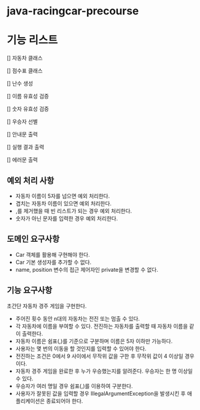 # java-racingcar-precourse
# 기능 리스트

[]  자동차 클래스

[]  점수표 클래스

[]  난수 생성

[]  이름 유효성 검증

[]  숫자 유효성 검증

[]  우승자 선별

[]  안내문 출력

[]  실행 결과 출력

[]  에러문 출력

## 예외 처리 사항

- 자동차 이름이 5자를 넘으면 예외 처리한다.
- 겹치는 자동차 이름이 있으면 예외 처리한다.
- ,를 제거했을 때 빈 리스트가 되는 경우 예외 처리한다.
- 숫자가 아닌 문자를 입력한 경우 예외 처리한다.

## 도메인 요구사항

- Car 객체를 활용해 구현해야 한다.
- Car 기본 생성자를 추가할 수 없다.
- name, position 변수의 접근 제어자인 private을 변경할 수 없다.

## 기능 요구사항

초간단 자동차 경주 게임을 구현한다.

- 주어진 횟수 동안 n대의 자동차는 전진 또는 멈출 수 있다.
- 각 자동차에 이름을 부여할 수 있다. 전진하는 자동차를 출력할 때 자동차 이름을 같이 출력한다.
- 자동차 이름은 쉼표(,)를 기준으로 구분하며 이름은 5자 이하만 가능하다.
- 사용자는 몇 번의 이동을 할 것인지를 입력할 수 있어야 한다.
- 전진하는 조건은 0에서 9 사이에서 무작위 값을 구한 후 무작위 값이 4 이상일 경우이다.
- 자동차 경주 게임을 완료한 후 누가 우승했는지를 알려준다. 우승자는 한 명 이상일 수 있다.
- 우승자가 여러 명일 경우 쉼표(,)를 이용하여 구분한다.
- 사용자가 잘못된 값을 입력할 경우 IllegalArgumentException을 발생시킨 후 애플리케이션은 종료되어야 한다.